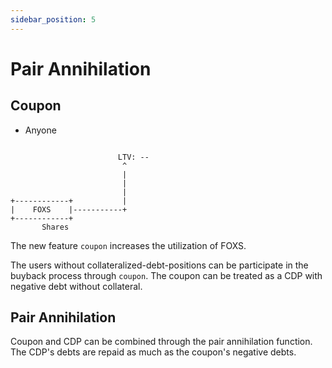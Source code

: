 ```yaml
---
sidebar_position: 5
---
```


# Pair Annihilation

## Coupon

- Anyone

```

                        LTV: -- 
                         ^
                         |
                         |
                         |
+------------+           |
|    FOXS    |-----------+
+------------+   
       Shares
```

The new feature `coupon` increases the utilization of FOXS.

The users without collateralized-debt-positions can be participate in the buyback process through `coupon`. The coupon can be treated as a CDP with negative debt without collateral.

## Pair Annihilation

Coupon and CDP can be combined through the pair annihilation function. The CDP's debts are repaid as much as the coupon's negative debts.
